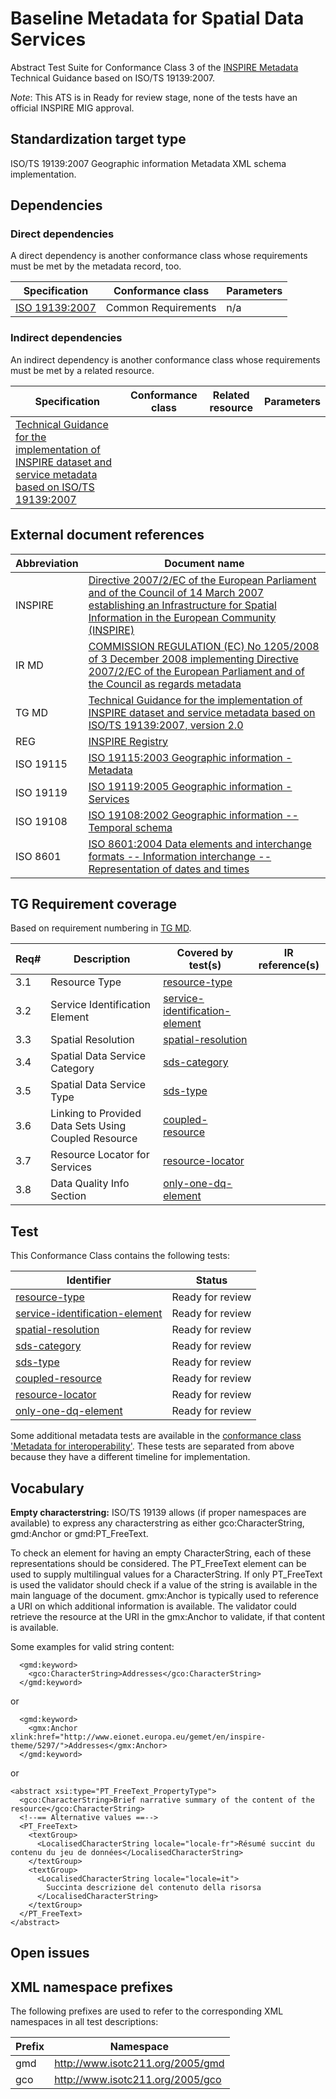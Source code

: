 # Baseline Metadata for Spatial Data Services 

Abstract Test Suite for Conformance Class 3 of the [INSPIRE Metadata](http://inspire.ec.europa.eu/id/ats/metadata/2.0) Technical Guidance 
based on ISO/TS 19139:2007.

*Note*: This ATS is in Ready for review stage, none of the tests have an official INSPIRE MIG approval.

## Standardization target type

 ISO/TS 19139:2007 Geographic information Metadata XML schema implementation.

## Dependencies

### Direct dependencies

A direct dependency is another conformance class whose requirements must be met by the metadata record, too.

| Specification | Conformance class | Parameters | 
| ------------- | ----------------- | ---------- |
| [ISO 19139:2007](http://inspire.ec.europa.eu/id/ats/metadata/2.0/common) | Common Requirements | n/a |

### Indirect dependencies

An indirect dependency is another conformance class whose requirements must be met by a related resource.

| Specification | Conformance class | Related resource | Parameters |
| ------------- | ----------------- | ---------------- | ---------- |
| [Technical Guidance for the implementation of INSPIRE dataset and service metadata based on ISO/TS 19139:2007](#ref_TG_MD) |
 
## External document references

| Abbreviation | Document name                       |
| ------------ | ----------------------------------- |
| INSPIRE <a name="ref_INSPIRE"></a> | [Directive 2007/2/EC of the European Parliament and of the Council of 14 March 2007 establishing an Infrastructure for Spatial Information in the European Community (INSPIRE)](http://eur-lex.europa.eu/legal-content/EN/TXT/PDF/?uri=CELEX:32007L0002&from=EN)
| IR MD <a name="ref_IR_MD"></a> | [COMMISSION REGULATION (EC) No 1205/2008 of 3 December 2008 implementing Directive 2007/2/EC of the European Parliament and of the Council as regards metadata](http://eur-lex.europa.eu/LexUriServ/LexUriServ.do?uri=OJ:L:2008:326:0012:0030:EN:PDF)
| TG MD <a name="ref_TG_MD"></a> | [Technical Guidance for the implementation of INSPIRE dataset and service metadata based on ISO/TS 19139:2007, version 2.0](https://inspire.ec.europa.eu/sites/default/files/documents/metadata/inspire-tg-metadata-iso19139-2.0.1.pdf)
| REG <a name="ref_REG"></a> | [INSPIRE Registry](http://inspire.ec.europa.eu/registry/)
| ISO 19115 <a name="ref_ISO_19115"></a> | [ISO 19115:2003 Geographic information - Metadata](http://www.iso.org/iso/catalogue_detail.htm?csnumber=26020)
| ISO 19119 <a name="ref_ISO_19119"></a> | [ISO 19119:2005 Geographic information - Services](http://www.iso.org/iso/catalogue_detail.htm?csnumber=39890)
| ISO 19108 <a name="ref_ISO_19108"></a> | [ISO 19108:2002 Geographic information -- Temporal schema](http://www.iso.org/iso/catalogue_detail.htm?csnumber=26013)
| ISO 8601 <a name="ref_ISO_8601"></a> | [ISO 8601:2004 Data elements and interchange formats -- Information interchange -- Representation of dates and times](http://www.iso.org/iso/catalogue_detail?csnumber=40874)


## TG Requirement coverage

Based on requirement numbering in [TG MD](#ref_TG_MD).

| Req#   | Description                          | Covered by test(s)                 | IR reference(s)                  |
| ------ | ------------------------------------ | ---------------------------------- | -------------------------------- |
| 3.1      | Resource Type               | [resource-type](http://inspire.ec.europa.eu/id/ats/metadata/2.0/sds/resource-type) | |
| 3.2      | Service Identification Element               | [service-identification-element](http://inspire.ec.europa.eu/id/ats/metadata/2.0/sds/service-identification-element) | |
| 3.3      | Spatial Resolution               | [spatial-resolution](http://inspire.ec.europa.eu/id/ats/metadata/2.0/sds/spatial-resolution) | |
| 3.4      | Spatial Data Service Category               | [sds-category](http://inspire.ec.europa.eu/id/ats/metadata/2.0/sds/sds-category) | |
| 3.5      | Spatial Data Service Type               | [sds-type](http://inspire.ec.europa.eu/id/ats/metadata/2.0/sds/sds-type) | |
| 3.6      | Linking to Provided Data Sets Using Coupled Resource               | [coupled-resource](http://inspire.ec.europa.eu/id/ats/metadata/2.0/sds/coupled-resource) | |
| 3.7      | Resource Locator for Services               | [resource-locator](http://inspire.ec.europa.eu/id/ats/metadata/2.0/sds/resource-locator) | |
| 3.8      | Data Quality Info Section               | [only-one-dq-element](http://inspire.ec.europa.eu/id/ats/metadata/2.0/sds/only-one-dq-element) | |


## Test

This Conformance Class contains the following tests:

| Identifier                                                        | Status   |
| ----------------------------------------------------------------- | -------- |
| [resource-type](http://inspire.ec.europa.eu/id/ats/metadata/2.0/sds/resource-type) |  Ready for review  |
| [service-identification-element](http://inspire.ec.europa.eu/id/ats/metadata/2.0/sds/service-identification-element) |  Ready for review  |
| [spatial-resolution](http://inspire.ec.europa.eu/id/ats/metadata/2.0/sds/spatial-resolution) |  Ready for review  |
| [sds-category](http://inspire.ec.europa.eu/id/ats/metadata/2.0/sds/sds-category) |  Ready for review  |
| [sds-type](http://inspire.ec.europa.eu/id/ats/metadata/2.0/sds/sds-type) |  Ready for review  |
| [coupled-resource](http://inspire.ec.europa.eu/id/ats/metadata/2.0/sds/coupled-resource) |  Ready for review  |
| [resource-locator](http://inspire.ec.europa.eu/id/ats/metadata/2.0/sds/resource-locator) |  Ready for review  |
| [only-one-dq-element](http://inspire.ec.europa.eu/id/ats/metadata/2.0/sds/only-one-dq-element) |  Ready for review  |

Some additional metadata tests are available in the [conformance class 'Metadata for interoperability'](http://inspire.ec.europa.eu/id/ats/data/3.0rc3/Metadata-for-interoperability). These tests are separated from above because they have a different timeline for implementation.

## Vocabulary

<a name="emptychar"></a>
**Empty characterstring:** ISO/TS 19139 allows (if proper namespaces are available) to express any characterstring as either gco:CharacterString, gmd:Anchor or gmd:PT_FreeText.

To check an element for having an empty CharacterString, each of these representations should be considered. The PT_FreeText element can be used to supply multilingual values for a CharacterString.
If only PT_FreeText is used the validator should check if a value of the string is available in the main language of the document. gmx:Anchor is typically used to reference a URI on which additional information is available.
The validator could retrieve the resource at the URI in the gmx:Anchor to validate, if that content is available.

Some examples for valid string content:
```
  <gmd:keyword>
    <gco:CharacterString>Addresses</gco:CharacterString>
  </gmd:keyword>
```
  or
```
  <gmd:keyword>
    <gmx:Anchor xlink:href="http://www.eionet.europa.eu/gemet/en/inspire-theme/5297/">Addresses</gmx:Anchor>
  </gmd:keyword>
```
  or
```  
<abstract xsi:type="PT_FreeText_PropertyType">
  <gco:CharacterString>Brief narrative summary of the content of the
resource</gco:CharacterString>
  <!--== Alternative values ==-->
  <PT_FreeText>
    <textGroup>
      <LocalisedCharacterString locale="locale-fr">Résumé succint du contenu du jeu de données</LocalisedCharacterString>
    </textGroup>
    <textGroup>
      <LocalisedCharacterString locale="locale=it">
        Succinta descrizione del contenuto della risorsa
      </LocalisedCharacterString>
    </textGroup>
  </PT_FreeText>
</abstract>
```

## Open issues


## XML namespace prefixes <a name="namespaces"></a>

The following prefixes are used to refer to the corresponding XML namespaces in all test descriptions:

Prefix     | Namespace
---------- | -------------------------------------------------
gmd        | http://www.isotc211.org/2005/gmd
gco        | http://www.isotc211.org/2005/gco
